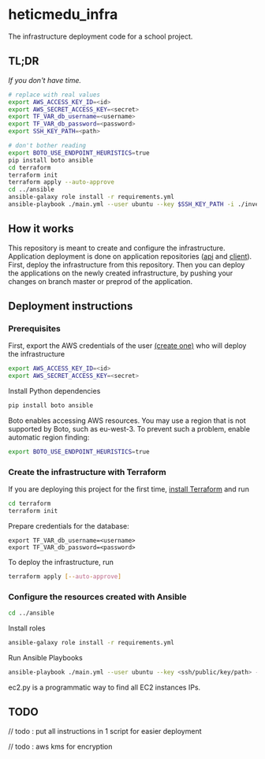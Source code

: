 # heticmedu_infra

The infrastructure deployment code for a school project.

## TL;DR

_If you don't have time._

```bash
# replace with real values
export AWS_ACCESS_KEY_ID=<id>
export AWS_SECRET_ACCESS_KEY=<secret>
export TF_VAR_db_username=<username>
export TF_VAR_db_password=<password>
export SSH_KEY_PATH=<path>

# don't bother reading
export BOTO_USE_ENDPOINT_HEURISTICS=true
pip install boto ansible
cd terraform
terraform init
terraform apply --auto-approve
cd ../ansible
ansible-galaxy role install -r requirements.yml
ansible-playbook ./main.yml --user ubuntu --key $SSH_KEY_PATH -i ./inventory/ec2.py
```

## How it works

This repository is meant to create and configure the infrastructure. Application deployment is done on application repositories ([api](https://github.com/PierreTurnbull/heticmadu_api) and [client](https://github.com/ikonx/heticmadu_client)). First, deploy the infrastructure from this repository. Then you can deploy the applications on the newly created infrastructure, by pushing your changes on branch master or preprod of the application.

## Deployment instructions

### Prerequisites

First, export the AWS credentials of the user [(create one)](https://console.aws.amazon.com/iam/home?region=eu-west-3#/users) who will deploy the infrastructure

```bash
export AWS_ACCESS_KEY_ID=<id>
export AWS_SECRET_ACCESS_KEY=<secret>
```

Install Python dependencies

```bash
pip install boto ansible
```

Boto enables accessing AWS resources. You may use a region that is not supported by Boto, such as eu-west-3. To prevent such a problem, enable automatic region finding:

```bash
export BOTO_USE_ENDPOINT_HEURISTICS=true
```

### Create the infrastructure with Terraform

If you are deploying this project for the first time, [install Terraform](https://learn.hashicorp.com/terraform/getting-started/install.html) and run

```bash
cd terraform
terraform init
```

Prepare credentials for the database:

```
export TF_VAR_db_username=<username>
export TF_VAR_db_password=<password>
```

To deploy the infrastructure, run

```bash
terraform apply [--auto-approve]
```

### Configure the resources created with Ansible

```bash
cd ../ansible
```

Install roles

```bash
ansible-galaxy role install -r requirements.yml
```

Run Ansible Playbooks

```bash
ansible-playbook ./main.yml --user ubuntu --key <ssh/public/key/path> -i ./inventory/ec2.py
```

ec2.py is a programmatic way to find all EC2 instances IPs.

## TODO

// todo : put all instructions in 1 script for easier deployment

// todo : aws kms for encryption
